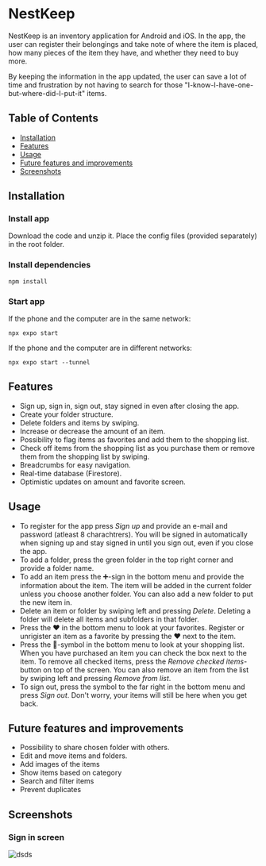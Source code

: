 # NestKeep
NestKeep is an inventory application for Android and iOS. In the app, the user can register their belongings and take note of where the item is placed, 
how many pieces of the item they have, and whether they need to buy more.

By keeping the information in the app updated, the user can save a lot of time and frustration by not having to search for those "I-know-I-have-one-but-where-did-I-put-it" items.

## Table of Contents
- [Installation](#installation)
- [Features](#features)
- [Usage](#usage)
- [Future features and improvements](#future-features-and-improvements)
- [Screenshots](#screenshots)

## Installation

### Install app
Download the code and unzip it. Place the config files (provided separately) in the root folder.

### Install dependencies
```npm install```
### Start app
If the phone and the computer are in the same network:

```npx expo start```

If the phone and the computer are in different networks:

```npx expo start --tunnel```

## Features
- Sign up, sign in, sign out, stay signed in even after closing the app.
- Create your folder structure.
- Delete folders and items by swiping.
- Increase or decrease the amount of an item.
- Possibility to flag items as favorites and add them to the shopping list.
- Check off items from the shopping list as you purchase them or remove them from the shopping list by swiping.
- Breadcrumbs for easy navigation.
- Real-time database (Firestore).
- Optimistic updates on amount and favorite screen.

## Usage

- To register for the app press *Sign up* and provide an e-mail and password (atleast 8 charachtrers). You will be signed in automatically when signing up and stay signed in until you sign out, even
  if you close the app.
- To add a folder, press the green folder in the top right corner and provide a folder name.
- To add an item press the ➕-sign in the bottom menu and provide the information about the item. The item will be added in the current folder unless you choose another folder. You can also add a new folder
  to put the new item in.
- Delete an item or folder by swiping left and pressing *Delete*. Deleting a folder will delete all items and subfolders in that folder.
- Press the ❤️ in the bottom menu to look at your favorites. Register or unrigister an item as a favorite by pressing the ❤️ next to the item.
- Press the 📃-symbol in the bottom menu to look at your shopping list. When you have purchased an item you can check the box next to the item. To remove all checked items, press the *Remove checked items*-button
  on top of the screen. You can also remove an item from the list by swiping left and pressing *Remove from list*.
- To sign out, press the symbol to the far right in the bottom menu and press *Sign out*. Don't worry, your items will still be here when you get back.


## Future features and improvements

- Possibility to share chosen folder with others.
- Edit and move items and folders.
- Add images of the items
- Show items based on category
- Search and filter items
- Prevent duplicates

## Screenshots

### Sign in screen
![dsds](https://drive.google.com/file/d/1FaA3qYW5zUiaG-2LqYx2ehRpnRju4h_v/uc?export=view)

